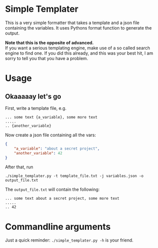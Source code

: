 # Simple Templater

This is a very simple formatter that takes a template and a json file
containing the variables. It uses Pythons format function to generate the output.

**Note that this is the opposite of advanced.**  
If you want a serious templating engine, make use of a so called search engine
to find one. If you did this already, and this was your best hit, I am
sorry to tell you that you have a problem.


# Usage

## Okaaaaay let's go

First, write a template file, e.g.

```
... some text {a_variable}, some more text
.....
.. {another_variable}
```

Now create a json file containing all the vars:

```json
{
    "a_variable": "about a secret project",
    "another_variable": 42
}
```

After that, run 

```
./simple_templater.py -t template_file.txt -j variables.json -o output_file.txt
```

The `output_file.txt` will contain the following:

```
... some text about a secret project, some more text
.....
.. 42
```

# Commandline arguments

Just a quick reminder: `./simple_templater.py -h` is your friend.
